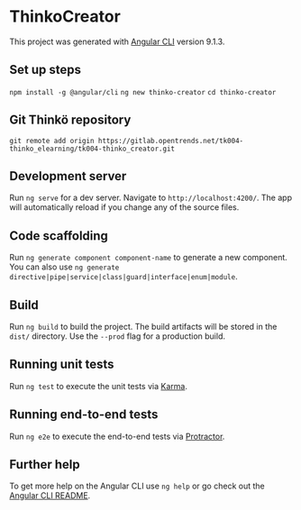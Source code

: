 # ThinkoCreator

This project was generated with [Angular CLI](https://github.com/angular/angular-cli) version 9.1.3.

## Set up steps

`npm install -g @angular/cli`
`ng new thinko-creator`
`cd thinko-creator`

## Git Thinkö repository 

`git remote add origin https://gitlab.opentrends.net/tk004-thinko_elearning/tk004-thinko_creator.git` 

## Development server

Run `ng serve` for a dev server. Navigate to `http://localhost:4200/`. The app will automatically reload if you change any of the source files.

## Code scaffolding

Run `ng generate component component-name` to generate a new component. You can also use `ng generate directive|pipe|service|class|guard|interface|enum|module`.

## Build

Run `ng build` to build the project. The build artifacts will be stored in the `dist/` directory. Use the `--prod` flag for a production build.

## Running unit tests

Run `ng test` to execute the unit tests via [Karma](https://karma-runner.github.io).

## Running end-to-end tests

Run `ng e2e` to execute the end-to-end tests via [Protractor](http://www.protractortest.org/).

## Further help

To get more help on the Angular CLI use `ng help` or go check out the [Angular CLI README](https://github.com/angular/angular-cli/blob/master/README.md).
